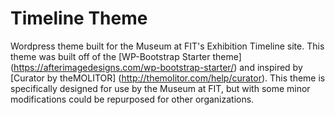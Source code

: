 # Timeline Theme
Wordpress theme built for the Museum at FIT's Exhibition Timeline site. This theme was built off of the [WP-Bootstrap Starter theme] (https://afterimagedesigns.com/wp-bootstrap-starter/) and inspired by [Curator by theMOLITOR] (http://themolitor.com/help/curator). This theme is specifically designed for use by the Museum at FIT, but with some minor modifications could be repurposed for other organizations.
